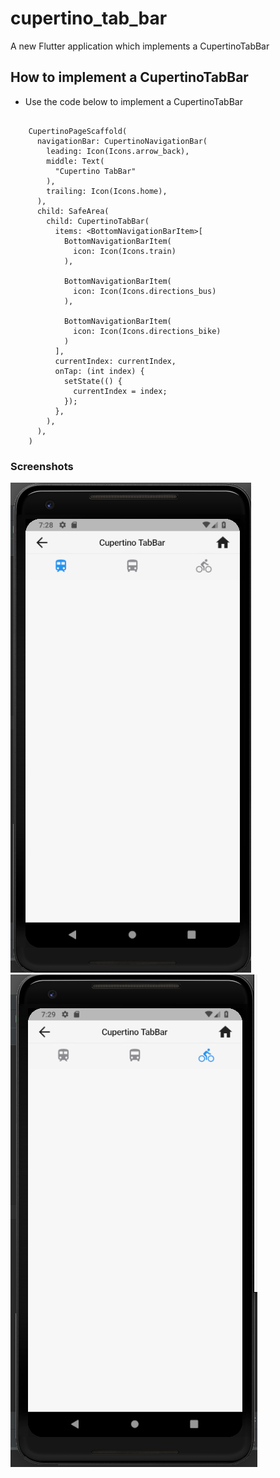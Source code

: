 # cupertino_tab_bar

A new Flutter application which implements a CupertinoTabBar

## How to implement a CupertinoTabBar

- Use the code below to implement a CupertinoTabBar

```

    CupertinoPageScaffold(
      navigationBar: CupertinoNavigationBar(
        leading: Icon(Icons.arrow_back),
        middle: Text(
          "Cupertino TabBar"
        ),
        trailing: Icon(Icons.home),
      ),
      child: SafeArea(
        child: CupertinoTabBar(
          items: <BottomNavigationBarItem>[
            BottomNavigationBarItem(
              icon: Icon(Icons.train)
            ),

            BottomNavigationBarItem(
              icon: Icon(Icons.directions_bus)
            ),

            BottomNavigationBarItem(
              icon: Icon(Icons.directions_bike)
            )
          ],
          currentIndex: currentIndex,
          onTap: (int index) {
            setState(() {
              currentIndex = index;
            });
          },
        ),
      ),
    )

```

### Screenshots

![](./screenshots/screen1.png) ![](./screenshots/screen2.png)